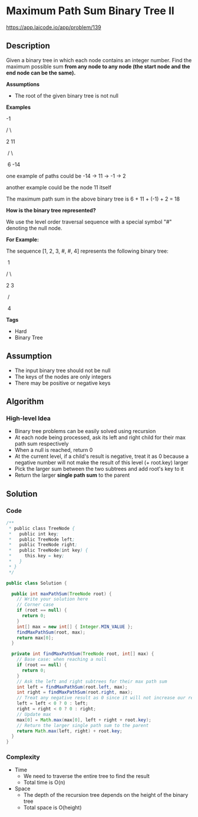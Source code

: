 # Maximum Path Sum Binary Tree II

https://app.laicode.io/app/problem/139

## Description

Given a binary tree in which each node contains an integer number. Find the maximum possible sum **from any node to any node (the start node and the end node can be the same).**

**Assumptions**

- The root of the given binary tree is not null

**Examples**

-1

/ \

2 11

​ / \

​ 6 -14

one example of paths could be -14 -> 11 -> -1 -> 2

another example could be the node 11 itself

The maximum path sum in the above binary tree is 6 + 11 + (-1) + 2 = 18

**How is the binary tree represented?**

We use the level order traversal sequence with a special symbol "#" denoting the null node.

**For Example:**

The sequence \[1, 2, 3, #, #, 4\] represents the following binary tree:

​ 1

/ \

2 3

​ /

​ 4

**Tags**

- Hard
- Binary Tree

## Assumption

- The input binary tree should not be null
- The keys of the nodes are only integers
- There may be positive or negative keys

## Algorithm

### High-level Idea

- Binary tree problems can be easily solved using recursion
- At each node being processed, ask its left and right child for their max path sum respectively
- When a null is reached, return 0
- At the current level, if a child's result is negative, treat it as 0 because a negative number will not make the result of this level (+ root.key) larger
- Pick the larger sum between the two subtrees and add root's key to it
- Return the larger **single path sum** to the parent

## Solution

### Code

```java
/**
 * public class TreeNode {
 *   public int key;
 *   public TreeNode left;
 *   public TreeNode right;
 *   public TreeNode(int key) {
 *     this.key = key;
 *   }
 * }
 */

public class Solution {

  public int maxPathSum(TreeNode root) {
    // Write your solution here
    // Corner case
    if (root == null) {
      return 0;
    }
    int[] max = new int[] { Integer.MIN_VALUE };
    findMaxPathSum(root, max);
    return max[0];
  }

  private int findMaxPathSum(TreeNode root, int[] max) {
    // Base case: when reaching a null
    if (root == null) {
      return 0;
    }
    // Ask the left and right subtrees for their max path sum
    int left = findMaxPathSum(root.left, max);
    int right = findMaxPathSum(root.right, max);
    // Treat any negative result as 0 since it will not increase our result
    left = left < 0 ? 0 : left;
    right = right < 0 ? 0 : right;
    // Update max
    max[0] = Math.max(max[0], left + right + root.key);
    // Return the larger single path sum to the parent
    return Math.max(left, right) + root.key;
  }
}
```

### Complexity

- Time
  - We need to traverse the entire tree to find the result
  - Total time is O(n)
- Space
  - The depth of the recursion tree depends on the height of the binary tree
  - Total space is O(height)

